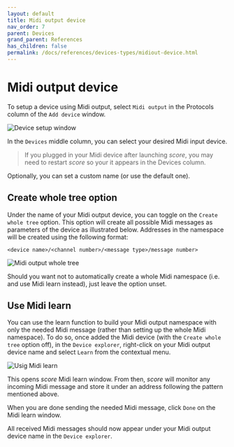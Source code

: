 ```yaml
---
layout: default
title: Midi output device
nav_order: 7
parent: Devices
grand_parent: References
has_children: false
permalink: /docs/references/devices-types/midiout-device.html
---
```


# Midi output device

To setup a device using Midi output, select `Midi output` in the Protocols column of the `Add device` window.

![Device setup window](/score-docs/assets/images/references/devices-types/midiout/midiout-device.png "score device setup")

In the `Devices` middle column, you can select your desired Midi input device.

> If you plugged in your Midi device after launching *score*, you may need to restart *score* so your it appears in the Devices column.

Optionally, you can set a custom name (or use the default one).

## Create whole tree option

Under the name of your Midi output device, you can toggle on the `Create whole tree` option. This option will create all possible Midi messages as parameters of the device as illustrated below. Addresses in the namespace will be created using the following format:

	<device name>/<channel number>/<message type>/message number>

![Midi output whole tree](/score-docs/assets/images/references/devices-types/midiin/midi-whole-tree.png "Midi output whole tree")

Should you want not to automatically create a whole Midi namespace (i.e. and use Midi learn instead), just leave the option unset.

## Use Midi learn

You can use the learn function to build your Midi output namespace with only the needed Midi message (rather than setting up the whole Midi namespace). To do so, once added the Midi device (with the `Create whole tree` option off), in the `Device explorer`, right-click on your Midi output device name and select `Learn` from the contextual menu.

![Usig Midi learn](/score-docs/assets/images/references/devices-types/midiin/midi-learn-1.png "Using Midi learn")

This opens *score*  Midi learn window. From then, *score* will monitor any incoming Midi message and store it under an address following the pattern mentioned above.

When you are done sending the needed Midi message, click `Done` on the Midi learn window.

All received Midi messages should now appear under your Midi output device name in the `Device explorer`.